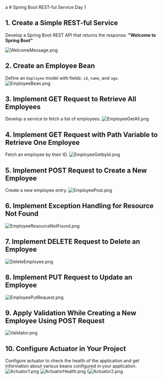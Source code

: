 a       # Spring Boot REST-ful Service Day 1

## 1. Create a Simple REST-ful Service
Develop a Spring Boot REST API that returns the response: **"Welcome to Spring Boot"**

![WelcomeMessage.png](../../../../resources/Output/WelcomeMessage.png)
## 2. Create an Employee Bean
Define an `Employee` model with fields: `id`, `name`, and `age`.
![EmployeeBean.png](../../../../resources/Output/EmployeeBean.png)
## 3. Implement GET Request to Retrieve All Employees
Develop a service to fetch a list of employees.
![EmployeeGetAll.png](../../../../resources/Output/EmployeeGetAll.png)
## 4. Implement GET Request with Path Variable to Retrieve One Employee
Fetch an employee by their ID.
![EmployeeGetbyId.png](../../../../resources/Output/EmployeeGetbyId.png)
## 5. Implement POST Request to Create a New Employee
Create a new employee entry.
![EmployeePost.png](../../../../resources/Output/EmployeePost.png)
## 6. Implement Exception Handling for Resource Not Found
![EmployeeResourceNotFound.png](../../../../resources/Output/EmployeeResourceNotFound.png)
## 7. Implement DELETE Request to Delete an Employee
![DeleteEmployee.png](../../../../resources/Output/DeleteEmployee.png)
## 8. Implement PUT Request to Update an Employee
![EmployeePutRequest.png](../../../../resources/Output/EmployeePutRequest.png)
## 9. Apply Validation While Creating a New Employee Using POST Request
![Validator.png](../../../../resources/Output/Validator.png)
## 10. Configure Actuator in Your Project
Configure actuator to check the health of the application and get information about various beans configured in your application.  
![Actuator1.png](../../../../resources/Output/Actuator1.png)
![ActuatorHealth.png](../../../../resources/Output/ActuatorHealth.png)
!![Actuator2.png](../../../../resources/Output/Actuator2.png)